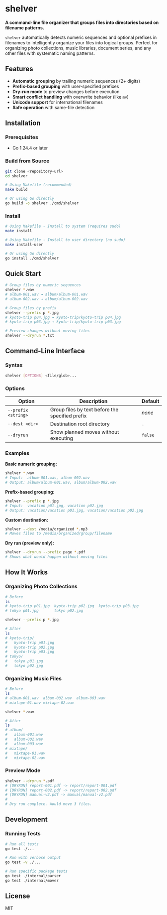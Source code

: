 # shelver

**A command-line file organizer that groups files into directories based on filename patterns.**

`shelver` automatically detects numeric sequences and optional prefixes in filenames to intelligently organize your files into logical groups. Perfect for organizing photo collections, music libraries, document series, and any other files with systematic naming patterns.

## Features

- **Automatic grouping** by trailing numeric sequences (2+ digits)
- **Prefix-based grouping** with user-specified prefixes
- **Dry-run mode** to preview changes before execution
- **Smart conflict handling** with overwrite behavior (like `mv`)
- **Unicode support** for international filenames
- **Safe operation** with same-file detection

## Installation

### Prerequisites

- Go 1.24.4 or later

### Build from Source

```bash
git clone <repository-url>
cd shelver

# Using Makefile (recommended)
make build

# Or using Go directly
go build -o shelver ./cmd/shelver
```

### Install

```bash
# Using Makefile - Install to system (requires sudo)
make install

# Using Makefile - Install to user directory (no sudo)
make install-user

# Or using Go directly
go install ./cmd/shelver
```

## Quick Start

```bash
# Group files by numeric sequences
shelver *.wav
# album-001.wav → album/album-001.wav
# album-002.wav → album/album-002.wav

# Group files by prefix
shelver --prefix p *.jpg
# kyoto-trip p04.jpg → kyoto-trip/kyoto-trip p04.jpg
# kyoto-trip p03.jpg → kyoto-trip/kyoto-trip p03.jpg

# Preview changes without moving files
shelver --dryrun *.txt
```

## Command-Line Interface

### Syntax

```bash
shelver [OPTIONS] <file/glob>...
```

### Options

| Option | Description | Default |
|--------|-------------|---------|
| `--prefix <string>` | Group files by text before the specified prefix | *none* |
| `--dest <dir>` | Destination root directory | `.` |
| `--dryrun` | Show planned moves without executing | `false` |

### Examples

**Basic numeric grouping:**
```bash
shelver *.wav
# Input:  album-001.wav, album-002.wav
# Output: album/album-001.wav, album/album-002.wav
```

**Prefix-based grouping:**
```bash
shelver --prefix p *.jpg
# Input:  vacation p01.jpg, vacation p02.jpg
# Output: vacation/vacation p01.jpg, vacation/vacation p02.jpg
```

**Custom destination:**
```bash
shelver --dest /media/organized *.mp3
# Moves files to /media/organized/group/filename
```

**Dry run (preview only):**
```bash
shelver --dryrun --prefix page *.pdf
# Shows what would happen without moving files
```

## How It Works

### Organizing Photo Collections

```bash
# Before
ls
# kyoto-trip p01.jpg  kyoto-trip p02.jpg  kyoto-trip p03.jpg
# tokyo p01.jpg       tokyo p02.jpg

shelver --prefix p *.jpg

# After
ls
# kyoto-trip/
#   kyoto-trip p01.jpg
#   kyoto-trip p02.jpg
#   kyoto-trip p03.jpg
# tokyo/
#   tokyo p01.jpg
#   tokyo p02.jpg
```

### Organizing Music Files

```bash
# Before
ls
# album-001.wav  album-002.wav  album-003.wav
# mixtape-01.wav mixtape-02.wav

shelver *.wav

# After
ls
# album/
#   album-001.wav
#   album-002.wav
#   album-003.wav
# mixtape/
#   mixtape-01.wav
#   mixtape-02.wav
```

### Preview Mode

```bash
shelver --dryrun *.pdf
# [DRYRUN] report-001.pdf -> report/report-001.pdf
# [DRYRUN] report-002.pdf -> report/report-002.pdf
# [DRYRUN] manual-v2.pdf -> manual/manual-v2.pdf
#
# Dry run complete. Would move 3 files.
```

## Development

### Running Tests

```bash
# Run all tests
go test ./...

# Run with verbose output
go test -v ./...

# Run specific package tests
go test ./internal/parser
go test ./internal/mover
```

## License

MIT